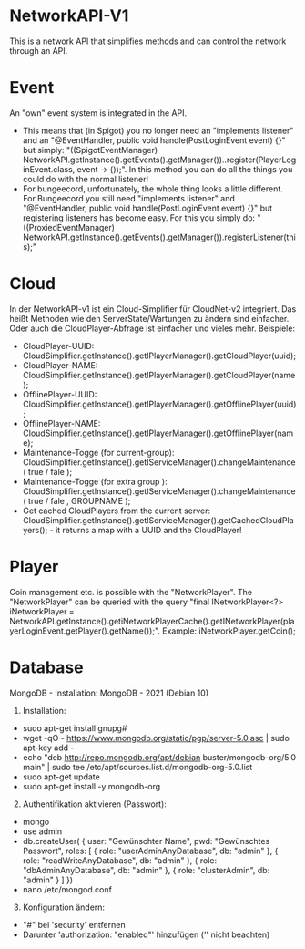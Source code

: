 # NetworkAPI-V1
This is a network API that simplifies methods and can control the network through an API.

# Event
An "own" event system is integrated in the API. 
- This means that (in Spigot) you no longer need an "implements listener" and an "@EventHandler, public void handle(PostLoginEvent event) {}" but simply: "((SpigotEventManager) NetworkAPI.getInstance().getEvents().getManager())..register(PlayerLoginEvent.class, event -> {));". In this method you can do all the things you could do with the normal listener!
- For bungeecord, unfortunately, the whole thing looks a little different. For Bungeecord you still need "implements listener" and "@EventHandler, public void handle(PostLoginEvent event) {}" but registering listeners has become easy. For this you simply do: "((ProxiedEventManager) NetworkAPI.getInstance().getEvents().getManager()).registerListener(this);"

# Cloud
In der NetworkAPI-v1 ist ein Cloud-Simplifier für CloudNet-v2 integriert. Das heißt Methoden wie den ServerState/Wartungen zu ändern sind einfacher. Oder auch die CloudPlayer-Abfrage ist einfacher und vieles mehr. Beispiele: 
- CloudPlayer-UUID: CloudSimplifier.getInstance().getIPlayerManager().getCloudPlayer(uuid);
- CloudPlayer-NAME: CloudSimplifier.getInstance().getIPlayerManager().getCloudPlayer(name);
- OfflinePlayer-UUID: CloudSimplifier.getInstance().getIPlayerManager().getOfflinePlayer(uuid);
- OfflinePlayer-NAME: CloudSimplifier.getInstance().getIPlayerManager().getOfflinePlayer(name);
- Maintenance-Togge (for current-group): CloudSimplifier.getInstance().getIServiceManager().changeMaintenance( true / fale );
- Maintenance-Togge (for extra group ): CloudSimplifier.getInstance().getIServiceManager().changeMaintenance( true / fale , GROUPNAME );
- Get cached CloudPlayers from the current server: CloudSimplifier.getInstance().getIServiceManager().getCachedCloudPlayers(); - it returns a map with a UUID and the CloudPlayer!

# Player
Coin management etc. is possible with the "NetworkPlayer". The "NetworkPlayer" can be queried with the query "final INetworkPlayer<?> iNetworkPlayer = NetworkAPI.getInstance().getiNetworkPlayerCache().getINetworkPlayer(playerLoginEvent.getPlayer().getName());". Example: iNetworkPlayer.getCoin();

# Database
MongoDB - Installation: 
MongoDB - 2021 (Debian 10)

1. Installation:
 - sudo apt-get install gnupg#
 - wget -qO - https://www.mongodb.org/static/pgp/server-5.0.asc | sudo apt-key add -
 - echo "deb http://repo.mongodb.org/apt/debian buster/mongodb-org/5.0 main" | sudo tee /etc/apt/sources.list.d/mongodb-org-5.0.list
 - sudo apt-get update
 - sudo apt-get install -y mongodb-org
 
2. Authentifikation aktivieren (Passwort):
 - mongo
 - use admin
 - db.createUser(
{
    user: "Gewünschter Name",
    pwd: "Gewünschtes Passwort",
    roles: [
              { role: "userAdminAnyDatabase", db: "admin" },
              { role: "readWriteAnyDatabase", db: "admin" },
              { role: "dbAdminAnyDatabase", db: "admin" },
              { role: "clusterAdmin", db: "admin" }
           ]
})
 - nano /etc/mongod.conf
 
3. Konfiguration ändern:
 - "#" bei 'security' entfernen
 - Darunter 'authorization: "enabled"' hinzufügen ('' nicht beachten)
